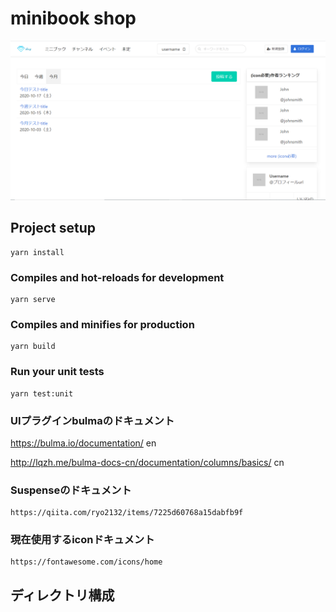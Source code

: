 # minibook shop
![img](blogimg-bata.PNG)

## Project setup
```
yarn install
```

### Compiles and hot-reloads for development
```
yarn serve
```

### Compiles and minifies for production
```
yarn build
```

### Run your unit tests
```
yarn test:unit
```


### UIプラグインbulmaのドキュメント

https://bulma.io/documentation/ en

http://lqzh.me/bulma-docs-cn/documentation/columns/basics/ cn

### Suspenseのドキュメント
```
https://qiita.com/ryo2132/items/7225d60768a15dabfb9f
```

### 現在使用するiconドキュメント

```
https://fontawesome.com/icons/home
```

## ディレクトリ構成

```

```